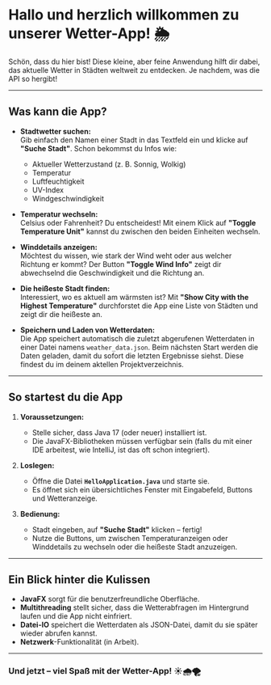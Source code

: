 # **Hallo und herzlich willkommen zu unserer Wetter-App!** 🌦️

Schön, dass du hier bist! Diese kleine, aber feine Anwendung hilft dir dabei, das aktuelle Wetter in Städten weltweit zu entdecken. Je nachdem, was die API so hergibt!

---

## **Was kann die App?**

- **Stadtwetter suchen:**  
  Gib einfach den Namen einer Stadt in das Textfeld ein und klicke auf **"Suche Stadt"**. Schon bekommst du Infos wie:
  - Aktueller Wetterzustand (z. B. Sonnig, Wolkig)
  - Temperatur
  - Luftfeuchtigkeit
  - UV-Index
  - Windgeschwindigkeit  

- **Temperatur wechseln:**  
  Celsius oder Fahrenheit? Du entscheidest! Mit einem Klick auf **"Toggle Temperature Unit"** kannst du zwischen den beiden Einheiten wechseln.  

- **Winddetails anzeigen:**  
  Möchtest du wissen, wie stark der Wind weht oder aus welcher Richtung er kommt? Der Button **"Toggle Wind Info"** zeigt dir abwechselnd die Geschwindigkeit und die Richtung an.

- **Die heißeste Stadt finden:**  
  Interessiert, wo es aktuell am wärmsten ist? Mit **"Show City with the Highest Temperature"** durchforstet die App eine Liste von Städten und zeigt dir die heißeste an.  

- **Speichern und Laden von Wetterdaten:**  
  Die App speichert automatisch die zuletzt abgerufenen Wetterdaten in einer Datei namens `weather_data.json`. Beim nächsten Start werden die Daten geladen, damit du sofort die letzten Ergebnisse siehst.
  Diese findest du im deinem aktellen Projektverzeichnis.

---

## **So startest du die App**

1. **Voraussetzungen:**  
   - Stelle sicher, dass Java 17 (oder neuer) installiert ist.  
   - Die JavaFX-Bibliotheken müssen verfügbar sein (falls du mit einer IDE arbeitest, wie IntelliJ, ist das oft schon integriert).  

2. **Loslegen:**  
   - Öffne die Datei **`HelloApplication.java`** und starte sie.  
   - Es öffnet sich ein übersichtliches Fenster mit Eingabefeld, Buttons und Wetteranzeige.

3. **Bedienung:**  
   - Stadt eingeben, auf **"Suche Stadt"** klicken – fertig!  
   - Nutze die Buttons, um zwischen Temperaturanzeigen oder Winddetails zu wechseln oder die heißeste Stadt anzuzeigen.

---

## **Ein Blick hinter die Kulissen**

- **JavaFX** sorgt für die benutzerfreundliche Oberfläche.  
- **Multithreading** stellt sicher, dass die Wetterabfragen im Hintergrund laufen und die App nicht einfriert.  
- **Datei-IO** speichert die Wetterdaten als JSON-Datei, damit du sie später wieder abrufen kannst.  
- **Netzwerk**-Funktionalität (in Arbeit).  

---


### **Und jetzt – viel Spaß mit der Wetter-App!** ☀️🌧️🌪️  

